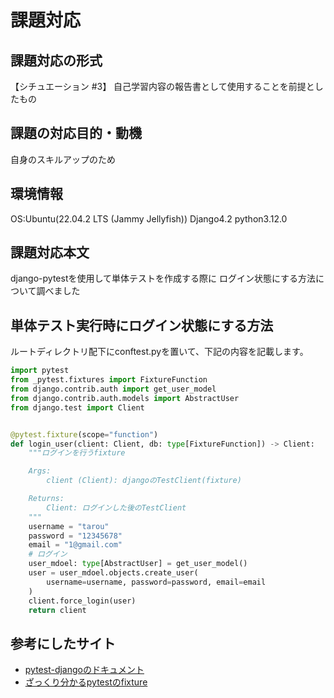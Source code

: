 # 課題対応

## 課題対応の形式

【シチュエーション #3】
自己学習内容の報告書として使用することを前提としたもの

## 課題の対応目的・動機

自身のスキルアップのため

## 環境情報

OS:Ubuntu(22.04.2 LTS (Jammy Jellyfish))
Django4.2
python3.12.0

## 課題対応本文

django-pytestを使用して単体テストを作成する際に
ログイン状態にする方法について調べました

## 単体テスト実行時にログイン状態にする方法

ルートディレクトリ配下にconftest.pyを置いて、下記の内容を記載します。

```py
import pytest
from _pytest.fixtures import FixtureFunction
from django.contrib.auth import get_user_model
from django.contrib.auth.models import AbstractUser
from django.test import Client


@pytest.fixture(scope="function")
def login_user(client: Client, db: type[FixtureFunction]) -> Client:
    """ログインを行うfixture

    Args:
        client (Client): djangoのTestClient(fixture)

    Returns:
        Client: ログインした後のTestClient
    """
    username = "tarou"
    password = "12345678"
    email = "1@gmail.com"
    # ログイン
    user_mdoel: type[AbstractUser] = get_user_model()
    user = user_mdoel.objects.create_user(
        username=username, password=password, email=email
    )
    client.force_login(user)
    return client
```

## 参考にしたサイト

- [pytest-djangoのドキュメント](https://pytest-django.readthedocs.io/en/latest/helpers.html#client-django-test-client)
- [ざっくり分かるpytestのfixture](https://qiita.com/yaboxi_/items/6025db674966c32b7ec0)

